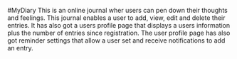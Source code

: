 #MyDiary 
This is an online journal wher users can pen down their thoughts and feelings. This journal enables a user to add, view, edit and delete their entries. It has also got a users profile page that displays a users information plus the number of entries since registration. The user profile page has also got reminder settings that allow a user set and receive notifications to add an entry.